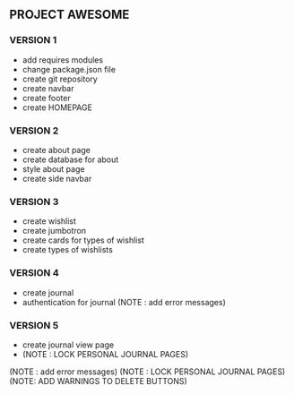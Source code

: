 ## PROJECT AWESOME

### VERSION 1

- add requires modules
- change package.json file
- create git repository
- create navbar
- create footer 
- create HOMEPAGE

### VERSION 2

- create about page
- create database for about
- style about page
- create side navbar


### VERSION 3

- create wishlist
- create jumbotron 
- create cards for types of wishlist
- create types of wishlists


### VERSION 4

- create journal
- authentication for journal (NOTE : add error messages)

### VERSION 5

- create journal view page
- (NOTE : LOCK PERSONAL JOURNAL PAGES)


(NOTE : add error messages)
(NOTE : LOCK PERSONAL JOURNAL PAGES)
(NOTE: ADD WARNINGS TO DELETE BUTTONS)